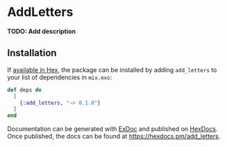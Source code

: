 # AddLetters

**TODO: Add description**

## Installation

If [available in Hex](https://hex.pm/docs/publish), the package can be installed
by adding `add_letters` to your list of dependencies in `mix.exs`:

```elixir
def deps do
  [
    {:add_letters, "~> 0.1.0"}
  ]
end
```

Documentation can be generated with [ExDoc](https://github.com/elixir-lang/ex_doc)
and published on [HexDocs](https://hexdocs.pm). Once published, the docs can
be found at <https://hexdocs.pm/add_letters>.

